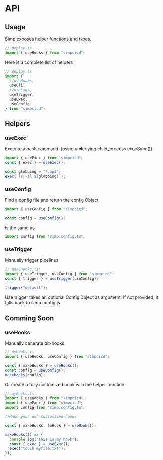 # API

## Usage

Simp exposes helper functions and types.

```ts
// deploy.ts
import { useHooks } from "simpcicd";
```

Here is a complete list of helpers

```ts
// deploy.ts
import {
  //useHooks,
  useCli,
  //useLogs,
  useTrigger,
  useExec,
  useConfig
} from "simpcicd";
```

## Helpers

### useExec

Execute a bash command.
(using underlying child_process.execSync())

```ts
import { useExec } from "simpcicd";
const { exec } = useExec();

const globbing = "*.mp3";
exec(`ls -al ${globbing}`);
```

### useConfig

Find a config file and return the config Object

```ts
import { useConfig } from "simpcicd";

const config = useConfig();
```

is the same as

```ts
import config from "simp.config.ts";
```

### useTrigger

Manually trigger pipelines

```ts
// makeHooks.ts
import { useTrigger, useConfig } from "simpcicd";
const { trigger } = useTrigger(useConfig);

trigger("default");
```

Use trigger takes an optional Config Object as argument.
If not provided, it falls back to simp.config.js

## Comming Soon

### useHooks

Manually generate git-hooks

```ts
// myHooks.ts
import { useHooks, useConfig } from "simpcicd";

const { makeHooks } = useHooks();
const config = useConfig();
makeHooks(config);
```

Or create a fully customized hook with the helper function.

```ts
// myHooks.ts
import { useHooks } from "simpcicd";
import { useExec } from "simpcicd";
import config from "simp.config.ts";

//Make your own customized hooks

const { makeHooks, toHook } = useHooks();

makeHooks(() => {
  console.log("this is my hook");
  const { exec } = useExec();
  exec("touch myfile.txt");
});
```

